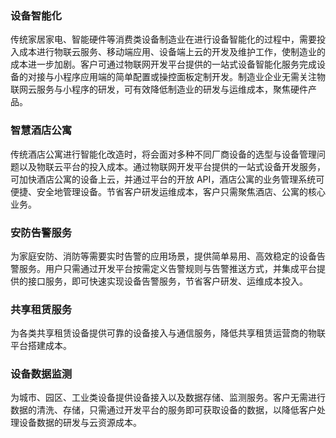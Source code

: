 

### 设备智能化

传统家居家电、智能硬件等消费类设备制造业在进行设备智能化的过程中，需要投入成本进行物联云服务、移动端应用、设备端上云的开发及维护工作，使制造业的成本进一步加剧。客户可通过物联网开发平台提供的一站式设备智能化服务完成设备的对接与小程序应用端的简单配置或操控面板定制开发。制造业企业无需关注物联网云服务与小程序的研发，可有效降低制造业的研发与运维成本，聚焦硬件产品。

### 智慧酒店公寓

传统酒店公寓进行智能化改造时，将会面对多种不同厂商设备的选型与设备管理问题以及物联云平台的投入成本。通过物联网开发平台提供的一站式设备开发服务，可加快酒店公寓的设备上云，并通过平台的开放 API，酒店公寓的业务管理系统可便捷、安全地管理设备。节省客户研发运维成本，客户只需聚焦酒店、公寓的核心业务。

### 安防告警服务

为家庭安防、消防等需要实时告警的应用场景，提供简单易用、高效稳定的设备告警服务。用户只需通过开发平台按需定义告警规则与告警推送方式，并集成平台提供的接口服务，即可快速实现设备告警服务，节省客户研发、运维成本投入。

### 共享租赁服务

为各类共享租赁设备提供可靠的设备接入与通信服务，降低共享租赁运营商的物联平台搭建成本。

### 设备数据监测

为城市、园区、工业类设备提供设备接入以及数据存储、监测服务。客户无需进行数据的清洗、存储，只需通过开发平台的服务即可获取设备的数据，以降低客户处理设备数据的研发与云资源成本。
